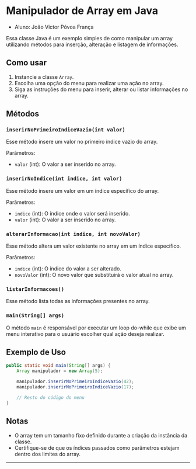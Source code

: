 # Manipulador de Array em Java 

- Aluno: João Victor Póvoa França

Essa classe Java é um exemplo simples de como manipular um array utilizando métodos para inserção, alteração e listagem de informações.

## Como usar

1. Instancie a classe `Array`.
2. Escolha uma opção do menu para realizar uma ação no array.
3. Siga as instruções do menu para inserir, alterar ou listar informações no array.

## Métodos

### `inserirNoPrimeiroIndiceVazio(int valor)`

Esse método insere um valor no primeiro índice vazio do array.

Parâmetros:
- `valor` (int): O valor a ser inserido no array.

### `inserirNoIndice(int indice, int valor)`

Esse método insere um valor em um índice específico do array.

Parâmetros:
- `indice` (int): O índice onde o valor será inserido.
- `valor` (int): O valor a ser inserido no array.

### `alterarInformacao(int indice, int novoValor)`

Esse método altera um valor existente no array em um índice específico.

Parâmetros:
- `indice` (int): O índice do valor a ser alterado.
- `novoValor` (int): O novo valor que substituirá o valor atual no array.

### `listarInformacoes()`

Esse método lista todas as informações presentes no array.

### `main(String[] args)`

O método `main` é responsável por executar um loop do-while que exibe um menu interativo para o usuário escolher qual ação deseja realizar.

## Exemplo de Uso

```java
public static void main(String[] args) {
    Array manipulador = new Array(5);

    manipulador.inserirNoPrimeiroIndiceVazio(42);
    manipulador.inserirNoPrimeiroIndiceVazio(17);

    // Resto do código do menu
}
```

## Notas

- O array tem um tamanho fixo definido durante a criação da instância da classe.
- Certifique-se de que os índices passados como parâmetros estejam dentro dos limites do array.

---